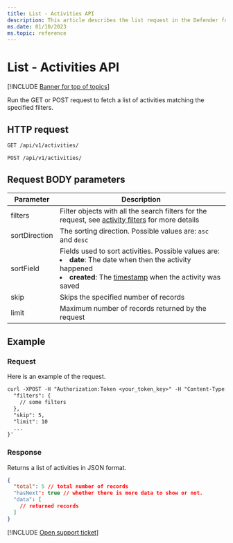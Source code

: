 ```yaml
---
title: List - Activities API
description: This article describes the list request in the Defender for Cloud Apps Activities API.
ms.date: 01/10/2023
ms.topic: reference
---
```

# List - Activities API

[!INCLUDE [Banner for top of topics](includes/banner.md)]

Run the GET or POST request to fetch a list of activities matching the specified filters.

## HTTP request

```rest
GET /api/v1/activities/
```

```rest
POST /api/v1/activities/
```

## Request BODY parameters

| Parameter | Description |
| --- | --- |
| filters | Filter objects with all the search filters for the request, see [activity filters](api-activities.md#filters) for more details |
| sortDirection | The sorting direction. Possible values are: `asc` and `desc` |
| sortField | Fields used to sort activities. Possible values are: <li> **date**: The date when then the activity happened <li> **created**: The [timestamp](api-introduction.md#timestamps) when the activity was saved |
| skip | Skips the specified number of records |
| limit | Maximum number of records returned by the request |

## Example

### Request

Here is an example of the request.

```rest
curl -XPOST -H "Authorization:Token <your_token_key>" -H "Content-Type: application/json" "https://<tenant_id>.<tenant_region>.contoso.com/api/v1/activities/" -d '{
  "filters": {
    // some filters
  },
  "skip": 5,
  "limit": 10
  ...
}'
```

### Response

Returns a list of activities in JSON format.

```json
{
  "total": 5 // total number of records
  "hasNext": true // whether there is more data to show or not.
  "data": [
    // returned records
  ]
}
```

[!INCLUDE [Open support ticket](includes/support.md)]

